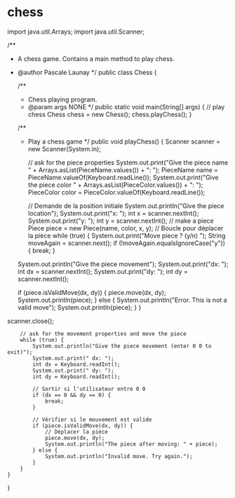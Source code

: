 # chess
import java.util.Arrays;
import java.util.Scanner;

/**
 * A chess game. Contains a main method to play chess.
 * @author Pascale Launay
 */
public class Chess {

    /**
     * Chess playing program.
     * @param args NONE
     */
    public static void main(String[] args) {
        // play chess
        Chess chess = new Chess();
        chess.playChess();
    }

    /**
     * Play a chess game
     */
    public void playChess() {
        Scanner scanner = new Scanner(System.in);
        
        // ask for the piece properties
        System.out.print("Give the piece name " + Arrays.asList(PieceName.values()) + ": ");
        PieceName name = PieceName.valueOf(Keyboard.readLine());
        System.out.print("Give the piece color " + Arrays.asList(PieceColor.values()) + ": ");
        PieceColor color = PieceColor.valueOf(Keyboard.readLine());

         // Demande de la position initiale
         System.out.println("Give the piece location");
         System.out.print("x: ");
         int x = scanner.nextInt();
         System.out.print("y: ");
         int y = scanner.nextInt();
        // make a piece
        Piece piece = new Piece(name, color, x, y);
// Boucle pour déplacer la pièce
while (true) {
    System.out.print("Move piece ? (y/n) ");
    String moveAgain = scanner.next();
    if (!moveAgain.equalsIgnoreCase("y")) {
        break;
    }

    System.out.println("Give the piece movement");
    System.out.print("dx: ");
    int dx = scanner.nextInt();
    System.out.print("dy: ");
    int dy = scanner.nextInt();

    if (piece.isValidMove(dx, dy)) {
        piece.move(dx, dy);
        System.out.println(piece);
    } else {
        System.out.println("Error. This is not a valid move");
        System.out.println(piece);
    }
}

scanner.close();


        // ask for the movement properties and move the piece
        while (true) {
            System.out.println("Give the piece movement (enter 0 0 to exit)");
            System.out.print(" dx: ");
            int dx = Keyboard.readInt();
            System.out.print(" dy: ");
            int dy = Keyboard.readInt();

            // Sortir si l'utilisateur entre 0 0
            if (dx == 0 && dy == 0) {
                break;
            }

            // Vérifier si le mouvement est valide
            if (piece.isValidMove(dx, dy)) {
                // Déplacer la pièce
                piece.move(dx, dy);
                System.out.println("The piece after moving: " + piece);
            } else {
                System.out.println("Invalid move. Try again.");
            }    
        }
    }
}
